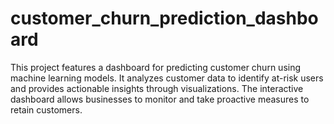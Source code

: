# customer_churn_prediction_dashboard
This project features a dashboard for predicting customer churn using machine learning models. It analyzes customer data to identify at-risk users and provides actionable insights through visualizations. The interactive dashboard allows businesses to monitor and take proactive measures to retain customers.
